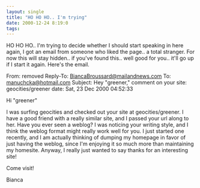 ```yaml
---
layout: single
title: "HO HO HO.. I'm trying"
date: 2000-12-24 8:19:0
tags: 
---
```


HO HO HO.. I'm trying to decide whether I should start speaking in here again, I got an email from someone who liked the page.. a total stranger. For now this will stay hidden.. if you've found this.. well good for you.. it'll go up if I start it again.
Here's the email.

From: removed
Reply-To: BiancaBroussard@mailandnews.com
To: manuchcka@hotmail.com
Subject: Hey "greener," comment on your site: geocities/greener
date: Sat, 23 Dec 2000 04:52:33

Hi "greener"

I was surfing geocities and checked out your site at
geocities/greener. I have a good friend with a really similar
site, and I passed your url along to her. Have you ever seen a
weblog? I was noticing your writing style, and I think the weblog
format might really work well for you. I just started one
recently, and I am actually thinking of dumping my homepage in
favor of just having the weblog, since I'm enjoying it so much
more than maintaining my homesite. Anyway, I really just wanted
to say thanks for an interesting site!

Come visit!


Bianca

